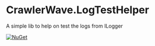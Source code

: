 # CrawlerWave.LogTestHelper
A simple lib to help on test the logs from ILogger


[![NuGet](https://img.shields.io/nuget/v/CrawlerWave.LogTestHelper?maxAge=86400)](https://www.nuget.org/packages/CrawlerWave.LogTestHelper/)
